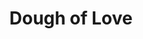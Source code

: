 ---
pid: FS168
title: Dough of Love
location_transcription: Parkway, Pennsylvania Ave
zipcode: '19132'
outside_phl: 
neighborhood: Strawberry Mansion
age: '48'
age_range: 40-49
instagram: 
image_file_name: FS_168.jpg
proposal_transcription: Philly Pretzel
topic: 
topic_summary: 
type: 
keywords_other: 
credit: Antoinette Chisholm
image_labels: 
twitter: 
facebook: 
permalink: "/monuments/fs168/"
layout: item-page
---
